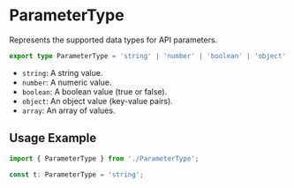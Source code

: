 # ParameterType

Represents the supported data types for API parameters.

```typescript
export type ParameterType = 'string' | 'number' | 'boolean' | 'object' | 'array';
```

- `string`: A string value.
- `number`: A numeric value.
- `boolean`: A boolean value (true or false).
- `object`: An object value (key-value pairs).
- `array`: An array of values.

## Usage Example

```typescript
import { ParameterType } from './ParameterType';

const t: ParameterType = 'string';
```
